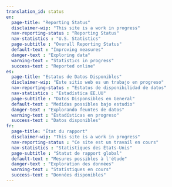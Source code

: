 ```yaml
---
translation_id: status
en:
  page-title: "Reporting Status"
  disclaimer-wip: "This site is a work in progress"
  nav-reporting-status : "Reporting Status"
  nav-statistics : "U.S. Statistics"
  page-subtitle : "Overall Reporting Status"
  default-text : "Improving measures"
  danger-text : "Exploring data"
  warning-text : "Statistics in progress"
  success-text : "Reported online"
es:
  page-title: "Estatus de Datos Disponibles"
  disclaimer-wip: "Este sitio web es un trabajo en progreso"
  nav-reporting-status : "Estatus de disponibilidad de datos"
  nav-statistics : "Estadística EE.UU"
  page-subtitle : "Datos Disponsibles en General"
  default-text : "Medidas possibles bajo estudio"
  danger-text : "Explorando feuntes de datos"
  warning-text : "Estadísticas en progreso"
  success-text : "Datos disponibles"
fr:
  page-title: "État du rapport"
  disclaimer-wip: "This site is a work in progress"
  nav-reporting-status : "Ce site est un travail en cours"
  nav-statistics : "Statistiques des États-Unis"
  page-subtitle : "Statut de rapport global"
  default-text : "Mesures possibles à l'étude"
  danger-text : "Exploration des données"
  warning-text : "Statistiques en cours"
  success-text : "Données disponibles"
---
```

